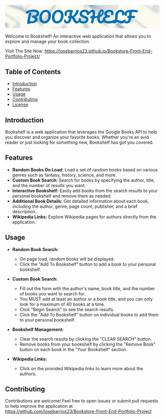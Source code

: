 ![Bookshelf Banner](bookshelf-banner.png)


Welcome to Bookshelf! An interactive web application that allows you to explore and manage your book collection.

Visit The Site Now: https://josebarrios23.github.io/Bookstore-Front-End-Portfolio-Project/

## Table of Contents
- [Introduction](#introduction)
- [Features](#features)
- [Usage](#usage)
- [Contributing](#contributing)
- [License](#license)

## Introduction
Bookshelf is a web application that leverages the Google Books API to help you discover and organize your favorite books. Whether you're an avid reader or just looking for something new, Bookshelf has got you covered.

## Features
- **Random Books On Load:** Load a set of random books based on various genres such as fantasy, history, science, and more.
- **Custom Book Search:** Search for books by specifying the author, title, and the number of results you want.
- **Interactive Bookshelf:** Easily add books from the search results to your personal bookshelf and remove them as needed.
- **Additional Book Details:** Get detailed information about each book, including the author, genre, page count, publisher, and a brief description.
- **Wikipedia Links:** Explore Wikipedia pages for authors directly from the application.

## Usage
- **Random Book Search:**
    - On page load, random books will be displayed.
    - Click the "Add To Bookshelf" button to add a book to your personal bookshelf.

- **Custom Book Search:**
    - Fill out the form with the author's name, book title, and the number of books you want to search for.
    - You MUST add at least an author or a book title, and you can only look for a maximum of 40 books at a time.
    - Click "Begin Search" to see the search results.
    - Click the "Add To Bookshelf" button on individual books to add them to your personal bookshelf.

- **Bookshelf Management:**
    - Clear the search results by clicking the "CLEAR SEARCH" button.
    - Remove books from your bookshelf by clicking the "Remove Book" button on each book in the "Your Bookshelf" section.

- **Wikipedia Links:**
    - Click on the provided Wikipedia links to learn more about the authors.

## Contributing
Contributions are welcome! Feel free to open issues or submit pull requests to help improve the application at https://github.com/josebarrios23/Bookstore-Front-End-Portfolio-Project